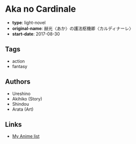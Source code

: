 # Aka no Cardinale

-   **type**: light-novel
-   **original-name**: 赫光〈あか〉の護法枢機卿〈カルディナーレ〉
-   **start-date**: 2017-08-30

## Tags

-   action
-   fantasy

## Authors

-   Ureshino
-   Akihiko (Story)
-   Shindou
-   Arata (Art)

## Links

-   [My Anime list](https://myanimelist.net/manga/109376/Aka_no_Cardinale)
